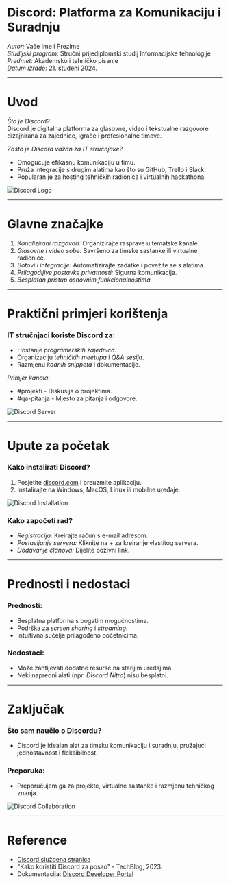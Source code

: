 # Discord: Platforma za Komunikaciju i Suradnju
*Autor:* Vaše Ime i Prezime  
*Studijski program:* Stručni prijediplomski studij Informacijske tehnologije  
*Predmet:* Akademsko i tehničko pisanje  
*Datum izrade:* 21. studeni 2024.

---

# Uvod
*Što je Discord?*  
Discord je digitalna platforma za glasovne, video i tekstualne razgovore dizajnirana za zajednice, igrače i profesionalne timove.

*Zašto je Discord važan za IT stručnjake?*  
- Omogućuje efikasnu komunikaciju u timu.  
- Pruža integracije s drugim alatima kao što su GitHub, Trello i Slack.  
- Popularan je za hosting tehničkih radionica i virtualnih hackathona.  

![Discord Logo](https://th.bing.com/th/id/R.bc183321338d8b98088de4bf51913285?rik=8ixu3hF9JR2tsg&pid=ImgRaw&r=0)

---

# Glavne značajke
1. *Kanalizirani razgovori:* Organizirajte rasprave u tematske kanale.  
2. *Glasovne i video sobe:* Savršeno za timske sastanke ili virtualne radionice.  
3. *Botovi i integracije:* Automatizirajte zadatke i povežite se s alatima.  
4. *Prilagodljive postavke privatnosti:* Sigurna komunikacija.  
5. *Besplatan pristup osnovnim funkcionalnostima.*

---

# Praktični primjeri korištenja
### IT stručnjaci koriste Discord za:
- Hostanje *programerskih zajednica*.  
- Organizaciju *tehničkih meetupa* i *Q&A sesija*.  
- Razmjenu *kodnih snippeta* i dokumentacije.  

*Primjer kanala:*  
- #projekti - Diskusija o projektima.  
- #qa-pitanja - Mjesto za pitanja i odgovore.  

![Discord Server](https://cdn.discordapp.com/attachments/123456789/example-image.png)

---

# Upute za početak
### Kako instalirati Discord?
1. Posjetite [discord.com](https://discord.com) i preuzmite aplikaciju.  
2. Instalirajte na Windows, MacOS, Linux ili mobilne uređaje.  

![Discord Installation](https://cdn.discordapp.com/attachments/123456789/installation-guide.png)

### Kako započeti rad?
- *Registracija:* Kreirajte račun s e-mail adresom.  
- *Postavljanje servera:* Kliknite na *+* za kreiranje vlastitog servera.  
- *Dodavanje članova:* Dijelite pozivni link.  

---

# Prednosti i nedostaci
### Prednosti:
- Besplatna platforma s bogatim mogućnostima.  
- Podrška za *screen sharing* i *streaming*.  
- Intuitivno sučelje prilagođeno početnicima.

### Nedostaci:
- Može zahtijevati dodatne resurse na starijim uređajima.  
- Neki napredni alati (npr. *Discord Nitro*) nisu besplatni.

---

# Zaključak
### Što sam naučio o Discordu?
- Discord je idealan alat za timsku komunikaciju i suradnju, pružajući jednostavnost i fleksibilnost.  

### Preporuka:
- Preporučujem ga za projekte, virtualne sastanke i razmjenu tehničkog znanja.  

![Discord Collaboration](https://cdn.discordapp.com/attachments/123456789/collaboration-example.png)

---

# Reference
- [Discord službena stranica](https://discord.com)  
- "Kako koristiti Discord za posao" - TechBlog, 2023.  
- Dokumentacija: [Discord Developer Portal](https://discord.com/developers/docs)
